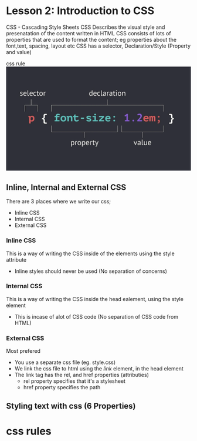 # Lesson 2: Introduction to CSS

CSS - Cascading Style Sheets
CSS Describes the visual style and presenatation of the content written in HTML
CSS consists of lots of properties that are used to format the content; eg properties about the font,text, spacing, layout etc
CSS has a selector, Declaration/Style (Property and value)

css rule
![CSS Rule](../Resources/edojfcbz6sr7j0b2l6v1.webp)

## Inline, Internal and External CSS

There are 3 places where we write our css;

-   Inline CSS
-   Internal CSS
-   External CSS

### Inline CSS

This is a way of writing the CSS inside of the elements using the style attribute

-   Inline styles should never be used (No separation of concerns)

### Internal CSS

This is a way of writing the CSS inside the head ealement, using the style element

-   This is incase of alot of CSS code (No separation of CSS code from HTML)

### External CSS

Most prefered

-   You use a separate css file (eg. style.css)
-   We link the css file to html using the _link_ element, in the head element
-   The link tag has the rel, and href properties (attributies)
    -   rel property specifies that it's a stylesheet
    -   href property specifies the path

## Styling text with css (6 Properties)

# css rules
